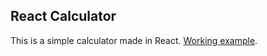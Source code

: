 ## React Calculator

This is a simple calculator made in React.
[Working example](https://ojani.github.io/react_calculator).